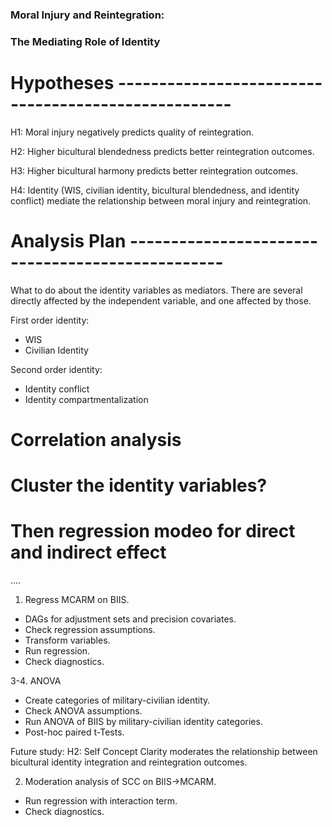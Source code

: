 ### Moral Injury and Reintegration: 
### The Mediating Role of Identity

# Hypotheses ----------------------------------------------------

H1: Moral injury negatively predicts quality of reintegration.

H2: Higher bicultural blendedness predicts better reintegration outcomes.

H3: Higher bicultural harmony predicts better reintegration outcomes.

H4: Identity (WIS, civilian identity, bicultural blendedness, and identity conflict) mediate the relationship between moral injury and reintegration.


# Analysis Plan -------------------------------------------------


What to do about the identity variables as mediators. There are several directly affected by the independent variable, and one affected by those. 

First order identity:
- WIS
- Civilian Identity

Second order identity:
- Identity conflict
- Identity compartmentalization


# Correlation analysis
# Cluster the identity variables?
# Then regression modeo for direct and indirect effect


....

1. Regress MCARM on BIIS.
- DAGs for adjustment sets and precision covariates.
- Check regression assumptions. 
- Transform variables.
- Run regression.
- Check diagnostics.

3-4. ANOVA
- Create categories of military-civilian identity.
- Check ANOVA assumptions.
- Run ANOVA of BIIS by military-civilian identity categories.
- Post-hoc paired t-Tests.



Future study:
H2: Self Concept Clarity moderates the relationship between bicultural identity integration and reintegration outcomes.


2. Moderation analysis of SCC on BIIS->MCARM.
- Run regression with interaction term.
- Check diagnostics.
